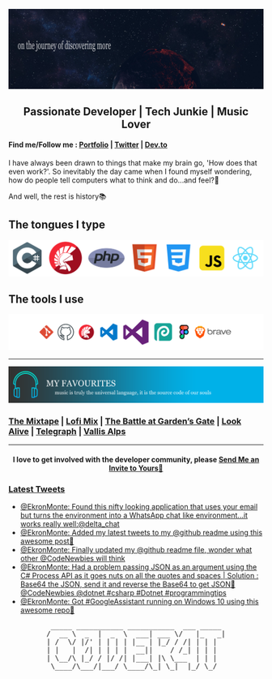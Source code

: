 ![Image](https://github.com/c0der4t/c0der4t/blob/main/img/hero.png)
<h2 align="center"> Passionate Developer | Tech Junkie | Music Lover </h2>
                
#### Find me/Follow me : [Portfolio](https://www.monteekron.co.za/) | [Twitter](https://twitter.com/EkronMonte) | [Dev.to](https://dev.to/c0der4t)

I have always been drawn to things that make my brain go, 'How does that even work?'. 
So inevitably the day came when I found myself wondering, how do people tell computers what to think and do...and feel?🧐

And well, the rest is history📚

## The tongues I type
![Languages](https://github.com/c0der4t/c0der4t/blob/main/img/languages.png)


## The tools I use
![ToolsIUse](https://github.com/c0der4t/c0der4t/blob/main/img/tools.png)

***

![MusicTopPicks](https://github.com/c0der4t/c0der4t/blob/main/img/music.png)

### [The Mixtape](https://music.youtube.com/playlist?list=PL6kAmAcaFknfFOJ6IKGCYGwlZ-XOgX_mD&feature=share) | [Lofi Mix](https://music.youtube.com/playlist?list=PL6kAmAcaFkneP6wMgEEezqE5ztNwqGOPl&feature=share) | [The Battle at Garden’s Gate](https://music.youtube.com/playlist?list=OLAK5uy_mBBIi3zVMP-y4jj-A6JaSEXlvDTNFs0vA&feature=share) | [Look Alive](https://music.youtube.com/playlist?list=OLAK5uy_nP4oT6Y_9Q4hQF1mCuQuvvz9t6jEmgB70&feature=share) | [Telegraph](https://music.youtube.com/playlist?list=OLAK5uy_lVkYy4R4dUiSqli6YZ4J-3uJ1zzNWMUAc&feature=share) | [Vallis Alps](https://music.youtube.com/playlist?list=OLAK5uy_n5hTo0P3HsW5VnHZyanvt-XpBSE4Sh4oY&feature=share)

***

<h4 align="center"> I love to get involved with the developer community, please <a href="mailto:monteekron@gmail.com?">Send Me an Invite to Yours🚀</a></h4>

### [Latest Tweets](https://twitter.com/EkronMonte)

<!-- TWITTER:START -->
- [@EkronMonte: Found this nifty looking application that uses your email but turns the environment into a WhatsApp chat like environment...it works really well:@delta_chat](https://rss.app/articles/cb4e791f6f6d729c074351566bd3a7c508111d6e3a34a0eecccf8814918328d4f61eb1492ac7df6bfaa1637eda100d9360d461e5c01b781c8a)
- [@EkronMonte: Added my latest tweets to my @github readme using this awesome post🚀](https://rss.app/articles/cb4e791f6f6d729c074351566bd3a7c508111d6e3a34a0eecccf8814918328d4f61eb1492ac7df6bfaa26f78dc15089766d26de6c41179148c)
- [@EkronMonte: Finally updated my @github readme file, wonder what other @CodeNewbies will think](https://rss.app/articles/cb4e791f6f6d729c074351566bd3a7c508111d6e3a34a0eecccf8814918328d4f61eb1492ac7df6bfaa26e7edf150a9b66dd60e1c4157e1c83)
- [@EkronMonte: Had a problem passing JSON as an argument using the C# Process API as it goes nuts on all the quotes and spaces | Solution : Base64 the JSON, send it and reverse the Base64 to get JSON🚀@CodeNewbies @dotnet #csharp #Dotnet #programmingtips](https://rss.app/articles/cb4e791f6f6d729c074351566bd3a7c508111d6e3a34a0eecccf8814918328d4f61eb1492ac7df6bfaa26b74de160c9b62d06de7c31372148f)
- [@EkronMonte: Got #GoogleAssistant running on Windows 10 using this awesome repo🚀](https://rss.app/articles/cb4e791f6f6d729c074351566bd3a7c508111d6e3a34a0eecccf8814918328d4f61eb1492ac7df6bfbab6c7dd816089168d46be2c01079108c)
<!-- TWITTER:END -->

<pre align="center">
 _____ ___________ ___________  ___ _____ 
/  __ \  _  |  _  \  ___| ___ \/   |_   _|
| /  \/ |/' | | | | |__ | |_/ / /| | | |  
| |   |  /| | | | |  __||    / /_| | | |  
| \__/\ |_/ / |/ /| |___| |\ \___  | | |  
 \____/\___/|___/ \____/\_| \_|  |_/ \_/  
 </pre>
